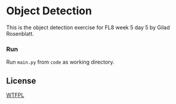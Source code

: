 # Object Detection

This is the object detection exercise for FL8 week 5 day 5 by Gilad Rosenblatt.

### Run

Run `main.py` from `code` as working directory.

## License

[WTFPL](http://www.wtfpl.net/)
